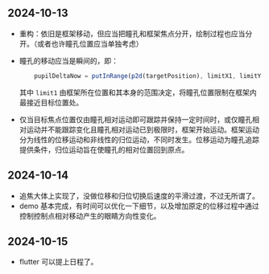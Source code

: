 ## 2024-10-13

- 重构：依旧是框架移动，但应当把瞳孔和框架焦点分开，绘制过程也应当分开。（或者也许瞳孔位置应当单独考虑）    

- 瞳孔的移动应当是瞬间的，即：    
    ```javascript
        pupilDeltaNow = putInRange(p2d(targetPosition), limitX1, limitY1)
    ```    
    其中 `limit1` 由框架所在位置和其本身的范围决定，将瞳孔位置限制在框架内最接近目标位置处。    
- 仅当目标焦点位置仅由瞳孔相对运动即可跟踪并保持一定时间时，或仅瞳孔相对运动并不能跟踪变化且瞳孔相对运动已到极限时，框架开始运动。框架运动分为线性的位移运动和非线性的归位运动，不同时发生。位移运动为瞳孔追踪提供条件，归位运动旨在使瞳孔的相对位置回到原点。

## 2024-10-14

- 追焦大体上实现了，没做位移和归位切换后速度的平滑过渡，不过无所谓了。
- demo 基本完成，有时间可以优化一下细节，以及增加原定的位移过程中通过控制控制点相对移动产生的眼睛方向性变化。

## 2024-10-15

- flutter 可以提上日程了。
